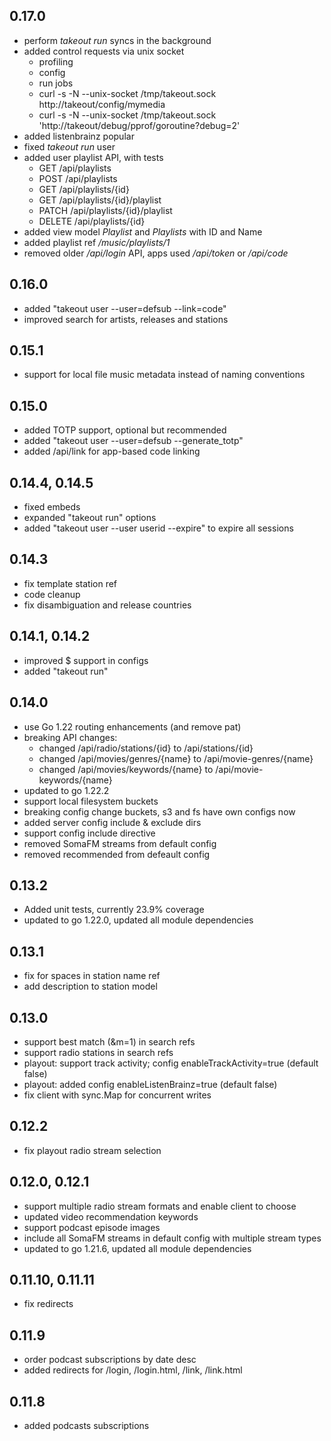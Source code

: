 ## 0.17.0

- perform *takeout run* syncs in the background
- added control requests via unix socket
  * profiling
  * config
  * run jobs
  * curl -s -N --unix-socket /tmp/takeout.sock http://takeout/config/mymedia
  * curl -s -N --unix-socket /tmp/takeout.sock 'http://takeout/debug/pprof/goroutine?debug=2'
- added listenbrainz popular
- fixed *takeout run* user
- added user playlist API, with tests
  * GET /api/playlists
  * POST /api/playlists
  * GET /api/playlists/{id}
  * GET /api/playlists/{id}/playlist
  * PATCH /api/playlists/{id}/playlist
  * DELETE /api/playlists/{id}
- added view model *Playlist* and *Playlists* with ID and Name
- added playlist ref */music/playlists/1*
- removed older */api/login* API, apps used */api/token* or */api/code*

## 0.16.0

- added "takeout user --user=defsub --link=code"
- improved search for artists, releases and stations

## 0.15.1

- support for local file music metadata instead of naming conventions

## 0.15.0

- added TOTP support, optional but recommended
- added "takeout user --user=defsub --generate\_totp"
- added /api/link for app-based code linking

## 0.14.4, 0.14.5

- fixed embeds
- expanded "takeout run" options
- added "takeout user --user userid --expire" to expire all sessions

## 0.14.3

- fix template station ref
- code cleanup
- fix disambiguation and release countries

## 0.14.1, 0.14.2

- improved $ support in configs
- added "takeout run"

## 0.14.0

- use Go 1.22 routing enhancements (and remove pat)
- breaking API changes:
  * changed /api/radio/stations/{id} to /api/stations/{id}
  * changed /api/movies/genres/{name} to /api/movie-genres/{name}
  * changed /api/movies/keywords/{name} to /api/movie-keywords/{name}
- updated to go 1.22.2
- support local filesystem buckets
- breaking config change buckets, s3 and fs have own configs now
- added server config include & exclude dirs
- support config include directive
- removed SomaFM streams from default config
- removed recommended from defeault config

## 0.13.2

- Added unit tests, currently 23.9% coverage
- updated to go 1.22.0, updated all module dependencies

## 0.13.1

- fix for spaces in station name ref
- add description to station model

## 0.13.0

- support best match (&m=1) in search refs
- support radio stations in search refs
- playout: support track activity; config enableTrackActivity=true (default false)
- playout: added config enableListenBrainz=true (default false)
- fix client with sync.Map for concurrent writes

## 0.12.2

- fix playout radio stream selection

## 0.12.0, 0.12.1

- support multiple radio stream formats and enable client to choose
- updated video recommendation keywords
- support podcast episode images
- include all SomaFM streams in default config with multiple stream types
- updated to go 1.21.6, updated all module dependencies

## 0.11.10, 0.11.11

- fix redirects

## 0.11.9

- order podcast subscriptions by date desc
- added redirects for /login, /login.html, /link, /link.html

## 0.11.8

- added podcasts subscriptions
